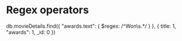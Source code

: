 # Regex operators

db.movieDetails.find({ "awards.text": { $regex: /^Won\s.*/ } }, { title: 1, "awards": 1, _id: 0 })